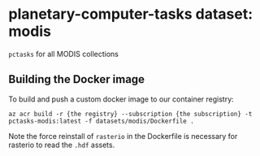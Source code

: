 # planetary-computer-tasks dataset: modis

`pctasks` for all MODIS collections

## Building the Docker image

To build and push a custom docker image to our container registry:

```shell
az acr build -r {the registry} --subscription {the subscription} -t pctasks-modis:latest -f datasets/modis/Dockerfile .
```

Note the force reinstall of `rasterio` in the Dockerfile is necessary for rasterio to read the `.hdf` assets.